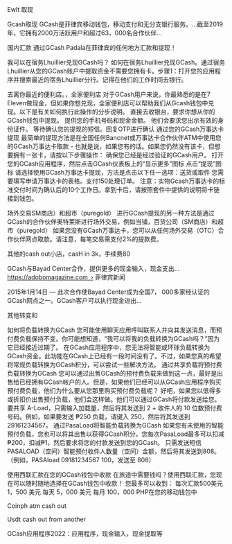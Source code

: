 Ewlt 取现

Gcash取现
GCash是菲律宾移动钱包，移动支付和无分支银行服务。...截至2019年，它拥有2000万活跃用户和超过63，000名合作伙伴...

国内汇款
通过GCash Padala在菲律宾的任何地方汇款和提现！

我可以在宿务Lhuillier兑现GCash吗？
如何在宿务Lhuillier兑现GCash。通过宿务Lhuillier从您的GCash账户中提取资金不需要您拥有卡。步骤1：打开您的应用程序并搜索最近的宿务Lhuillier分行。记得在他们的工作时间去银行。

去离你最近的便利店。，全家便利店
对于GCash用户来说，你最熟悉的是在7 Eleven做现金，但如果你想兑现，全家便利店可以帮助我们从Gcash钱包中兑现。以下是有关如何执行此操作的分步说明。
直接去收银台，要求你想从你的GCash钱包中提现。
提供您的手机号码和现金金额。
他们会要求您出示有效的身份证件。
等待确认您的提现的短信。回复OTP进行确认
通过您的GCash万事达卡提现
最简单的提现方法是在全国任何Bancnet或万事达卡合作伙伴ATM中使用您的GCash万事达卡取款 - 也就是说，如果您有的话。如果您仍然没有该卡，但想要拥有一张卡，请按以下步骤操作：
确保您已经是经过验证的GCash用户。
打开您的GCash应用程序，然后点击GCash仪表板上的“显示更多”图标
点击“提现”图标
请选择使用GCash万事达卡提现，方法是点击以下任一选项：送货或取件
您需要填写申请万事达卡的表格。支付150处理订单。
注意：实物Gcash万事达卡的标准交付时间为确认后的10个工作日。拿到卡后，请按照套件中提供的说明将卡链接到钱包。

场外交易SM商店）和超市（puregold）
进行GCash提现的另一种方法是通过GCash的合作伙伴奥特莱斯进行场外交易，例如当铺，百货公司（SM商店）和超市（puregold）
如果您没有GCash万事达卡，您可以从任何场外交易（OTC）合作伙伴网点取款。请注意，每笔交易需支付2%的提款费。

其他的cash out小店，casH in 3k，手续费80

GCash与Bayad Center合作，提供更多的现金输入，现金支出...
https://adobomagazine.com › 菲律宾新闻

2015年1月14日 — 此次合作使Bayad Center成为全国7， 000多家经认证的GCash网点之一。GCash客户可以执行现金进出...


其他转变和

如何将负载转换为GCash
您可能使用聊天应用呼叫联系人并向其发送消息，而预付费负载保持不变。你可能想知道，“我可以将我的负载转换为GCash吗？”因为它已经接近过期了。
在GCash应用程序中，您无法将智能或环球负载转换为GCash资金。此功能在GCash上已经有一段时间没有了。不过，如果您真的希望将常规负载转换为GCash积分，可以尝试一些解决方法。
通过共享负载将预付费负载转换为GCash
您可以通过出售GCash的预付费负载来做到这一点，最好是出售给已经拥有GCash帐户的人。但是，如果他们已经可以从GCash应用程序购买预付费负载，他们为什么要从您那里购买预付费负载呢？
好吧，如果您以低得多或折扣价出售预付负载，他们会这样做。他们可以通过GCash将付款发送给您。
要共享 A-Load，只需输入加载量，然后将其发送到 2 + 收件人的 10 位数预付费号码。例如，如果要发送 ₱250 负载，请键入 250，然后将其发送到 29161234567。
通过PasaLoad将智能负载转换为GCash
如果您有未使用的智能预付负载，您也可以将其出售以获得GCash积分。您每次PasaLoad最多可以扣减₱200，扣减₱1，然后要求将您的付款发送到您的GCash。
只需发送短信PASALOAD（空间）智能预付收件人数量（空间）金额，然后将其发送到808。（例如，PASAload 09181234567 100，发送至 808）


使用西联汇款在您的GCash钱包中收款
在旅途中需要钱吗？使用西联汇款，您现在可以随时随地选择在GCash钱包中收款！
您最多可以收到：
每次汇款500美元
1，500 美元 每天
5，000 美元 每月
100，000 PHP在您的移动钱包中


Coinph atm cash out

Usdt cash out from another

GCash应用程序2022：应用程序，现金输入，现金提取等
